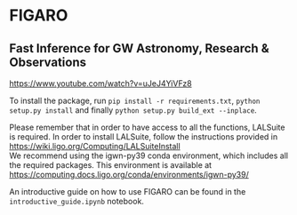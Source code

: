 # FIGARO
## Fast Inference for GW Astronomy, Research & Observations

https://www.youtube.com/watch?v=uJeJ4YiVFz8

To install the package, run `pip install -r requirements.txt`, `python setup.py install` and finally `python setup.py build_ext --inplace`.

Please remember that in order to have access to all the functions, LALSuite is required.
In order to install LALSuite, follow the instructions provided in https://wiki.ligo.org/Computing/LALSuiteInstall  
We recommend using the igwn-py39 conda environment, which includes all the required packages.
This environment is available at https://computing.docs.ligo.org/conda/environments/igwn-py39/ 

An introductive guide on how to use FIGARO can be found in the `introductive_guide.ipynb` notebook.
